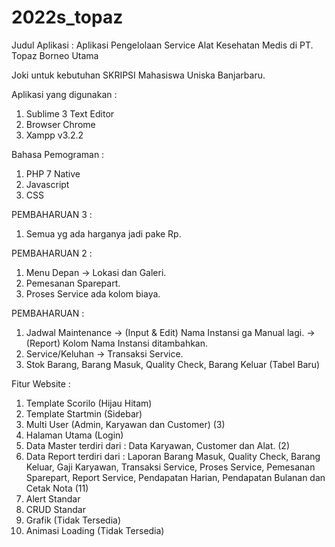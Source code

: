 # 2022s_topaz
Judul Aplikasi : Aplikasi Pengelolaan Service Alat Kesehatan Medis di PT. Topaz Borneo Utama

Joki untuk kebutuhan SKRIPSI Mahasiswa Uniska Banjarbaru.

Aplikasi yang digunakan :
1. Sublime 3 Text Editor
2. Browser Chrome
3. Xampp v3.2.2

Bahasa Pemograman :
1. PHP 7 Native
2. Javascript
3. CSS

PEMBAHARUAN 3 :
1. Semua yg ada harganya jadi pake Rp.

PEMBAHARUAN 2 :
1. Menu Depan -> Lokasi dan Galeri.
2. Pemesanan Sparepart.
3. Proses Service ada kolom biaya.

PEMBAHARUAN :
1. Jadwal Maintenance -> (Input & Edit) Nama Instansi ga Manual lagi.
					  -> (Report) Kolom Nama Instansi ditambahkan.
2. Service/Keluhan -> Transaksi Service. 
3. Stok Barang, Barang Masuk, Quality Check, Barang Keluar (Tabel Baru)

Fitur Website :
1. Template Scorilo (Hijau Hitam)
2. Template Startmin (Sidebar) 
3. Multi User (Admin, Karyawan dan Customer) (3)
4. Halaman Utama (Login)
5. Data Master terdiri dari : Data Karyawan, Customer dan Alat. (2)
6. Data Report terdiri dari : Laporan Barang Masuk, Quality Check, Barang Keluar, Gaji Karyawan, Transaksi Service, Proses Service, Pemesanan Sparepart, Report Service, Pendapatan Harian, Pendapatan Bulanan dan Cetak Nota (11)
7. Alert Standar
8. CRUD Standar
9. Grafik (Tidak Tersedia)
10. Animasi Loading (Tidak Tersedia)
